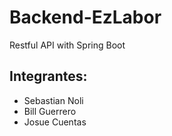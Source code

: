 # Backend-EzLabor
Restful API with Spring Boot

## Integrantes:
- Sebastian Noli
- Bill Guerrero
- Josue Cuentas

